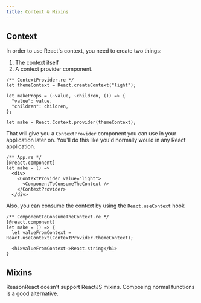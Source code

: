 ```yaml
---
title: Context & Mixins
---
```


## Context

In order to use React's context, you need to create two things:
1. The context itself
2. A context provider component.

```reason
/** ContextProvider.re */
let themeContext = React.createContext("light");

let makeProps = (~value, ~children, ()) => {
  "value": value,
  "children": children,
};

let make = React.Context.provider(themeContext);
```

That will give you a `ContextProvider` component you can use in your application later on. You'll do this like you'd normally would in any React application.

```reason
/** App.re */
[@react.component]
let make = () =>
  <div>
    <ContextProvider value="light">
      <ComponentToConsumeTheContext />
    </ContextProvider>
  </div>
```

Also, you can consume the context by using the `React.useContext` hook

```reason
/** ComponentToConsumeTheContext.re */
[@react.component]
let make = () => {
  let valueFromContext = React.useContext(ContextProvider.themeContext);

  <h1>valueFromContext->React.string</h1>
}
```

## Mixins 
ReasonReact doesn't support ReactJS mixins. Composing normal functions is a good alternative.
